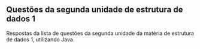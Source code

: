 ## Questões da segunda unidade de estrutura de dados 1
Respostas da lista de questões da segunda unidade da matéria de estrutura de dados 1, utilizando Java.
